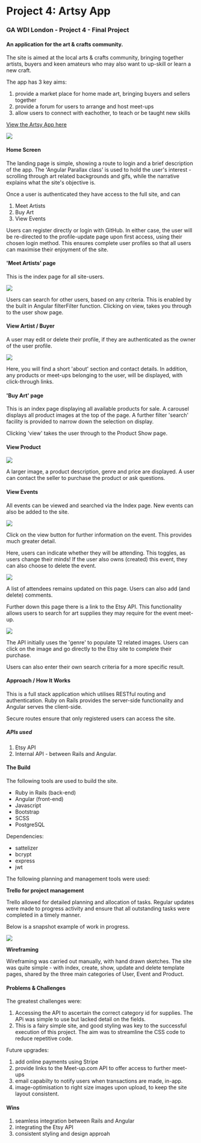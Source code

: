 # Project 4: Artsy App

### GA WDI London - Project 4 - Final Project

#### An application for the art & crafts community.

The site is aimed at the local arts & crafts community, bringing together artists, buyers and keen amateurs who may also want to up-skill or learn a new craft.

The app has 3 key aims:

1. provide a market place for home made art, bringing buyers and sellers together
2. provide a forum for users to arrange and host meet-ups 
3. allow users to connect with eachother, to teach or be taught new skills 

  [View the Artsy App here](https://gentle-reaches-22555.herokuapp.com/) 
    
![](./src/images/artsy_home_page.png)


#### Home Screen

The landing page is simple, showing a route to login and a brief description of the app. The 'Angular Parallax class' is used to hold the user's interest - scrolling through art related backgrounds and gifs, while the narrative explains what the site's objective is.

Once a user is authenticated they have access to the full site, and can

1. Meet Artists
2. Buy Art
3. View Events


Users can register directly or login with GitHub.  In either case, the user will be re-directed to the profile-update page upon first access, using their chosen login method.  This ensures complete user profiles so that all users can maximise their enjoyment of the site.

#### 'Meet Artists' page

This is the index page for all site-users.

![](./src/images/artsy_user_index.png)

Users can search for other users, based on any criteria. This is enabled by the built in Angular filterFilter function.
Clicking on view, takes you through to the user show page.

#### View Artist / Buyer
A user may edit or delete their profile, if they are authenticated as the owner of the user profile.

![](./src/images/artsy_user_show.png)

Here, you will find a short 'about' section and contact details.  In addition, any products or meet-ups belonging to the user, will be displayed, with click-through links.


#### 'Buy Art' page

This is an index page displaying all available products for sale. 
A carousel displays all product images at the top of the page. 
A further filter 'search' facility is provided to narrow down the selection on display.

Clicking 'view' takes the user through to the Product Show page.

#### View Product
![](./src/images/artsy_product_show.png)

A larger image, a product description, genre and price are displayed. A user can contact the seller to purchase the product or ask questions.

#### View Events

All events can be viewed and searched via the Index page.
New events can also be added to the site.

![](./src/images/artsy_events_index.png)

Click on the view button for further information on the event.
This provides much greater detail.

Here, users can indicate whether they will be attending.  This toggles, as users change their minds!  If the user also owns (created) this event, they can also choose to delete the event.

![](./src/images/artsy_show_event1.png)
 
A list of attendees remains updated on this page.
Users can also add (and delete) comments.
 
Further down this page there is a link to the Etsy API.  This functionality allows users to search for art supplies they may require for the event meet-up.

![](./src/images/artsy_events_etsy.png)

The API initially uses the 'genre' to populate 12 related images.  Users can click on the image and go directly to the Etsy site to complete their purchase.

Users can also enter their own search criteria for a more specific result.


#### Approach / How It Works

This is a full stack application which utilises RESTful routing and authentication. Ruby on Rails provides the server-side functionality and Angular serves the client-side.

Secure routes ensure that only registered users can access the site.

##### APIs used

1. Etsy API
2. Internal API - between Rails and Angular.

#### The Build

The following tools are used to build the site.

* Ruby in Rails (back-end)
* Angular (front-end)
* Javascript
* Bootstrap
* SCSS
* PostgreSQL 

Dependencies:

* sattelizer
* bcrypt
* express
* jwt


The following planning and management tools were used:

**Trello for project management**

Trello allowed for detailed planning and allocation of tasks. Regular updates were made to progress activity and ensure that all outstanding tasks were completed in a timely manner. 

Below is a snapshot example of work in progress.

![](./src/images/Trello_snapshot.png)

**Wireframing**

Wireframing was carried out manually, with hand drawn sketches. The site was quite simple - with index, create, show, update and delete template pages, shared by the three main categories of User, Event and Product.


#### Problems & Challenges

The greatest challenges were:

1. Accessing the API to ascertain the correct category id for supplies.  The APi was simple to use but lacked detail on the fields.
2. This is a fairy simple site, and good styling was key to the successful execution of this project.  The aim was to streamline the CSS code to reduce repetitive code.

Future upgrades:

1. add online payments using Stripe
2. provide links to the Meet-up.com API to offer access to further meet-ups
3. email capabilty to notify users when transactions are made, in-app.
4. image-optimisation to right size images upon upload, to keep the site layout consistent.


#### Wins

1. seamless integration between Rails and Angular
2. integrating the Etsy API
3. consistent styling and design approah
